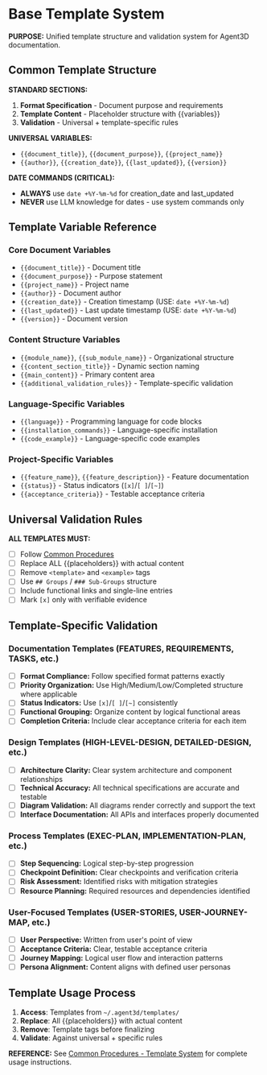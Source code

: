 # Base Template System

**PURPOSE:** Unified template structure and validation system for Agent3D documentation.

## Common Template Structure

**STANDARD SECTIONS:**
1. **Format Specification** - Document purpose and requirements
2. **Template Content** - Placeholder structure with {{variables}}
3. **Validation** - Universal + template-specific rules

**UNIVERSAL VARIABLES:**
- `{{document_title}}`, `{{document_purpose}}`, `{{project_name}}`
- `{{author}}`, `{{creation_date}}`, `{{last_updated}}`, `{{version}}`

**DATE COMMANDS (CRITICAL):**
- **ALWAYS** use `date +%Y-%m-%d` for creation_date and last_updated
- **NEVER** use LLM knowledge for dates - use system commands only

## Template Variable Reference

### Core Document Variables
- `{{document_title}}` - Document title
- `{{document_purpose}}` - Purpose statement
- `{{project_name}}` - Project name
- `{{author}}` - Document author
- `{{creation_date}}` - Creation timestamp (USE: `date +%Y-%m-%d`)
- `{{last_updated}}` - Last update timestamp (USE: `date +%Y-%m-%d`)
- `{{version}}` - Document version

### Content Structure Variables
- `{{module_name}}`, `{{sub_module_name}}` - Organizational structure
- `{{content_section_title}}` - Dynamic section naming
- `{{main_content}}` - Primary content area
- `{{additional_validation_rules}}` - Template-specific validation

### Language-Specific Variables
- `{{language}}` - Programming language for code blocks
- `{{installation_commands}}` - Language-specific installation
- `{{code_example}}` - Language-specific code examples

### Project-Specific Variables
- `{{feature_name}}`, `{{feature_description}}` - Feature documentation
- `{{status}}` - Status indicators (`[x]`/`[ ]`/`[~]`)
- `{{acceptance_criteria}}` - Testable acceptance criteria

## Universal Validation Rules

**ALL TEMPLATES MUST:**
- [ ] Follow [Common Procedures](../docs/COMMON-PROCEDURES.md#common-validation-checklist)
- [ ] Replace ALL {{placeholders}} with actual content
- [ ] Remove `<template>` and `<example>` tags
- [ ] Use `## Groups` / `### Sub-Groups` structure
- [ ] Include functional links and single-line entries
- [ ] Mark `[x]` only with verifiable evidence

## Template-Specific Validation

### Documentation Templates (FEATURES, REQUIREMENTS, TASKS, etc.)
- [ ] **Format Compliance:** Follow specified format patterns exactly
- [ ] **Priority Organization:** Use High/Medium/Low/Completed structure where applicable
- [ ] **Status Indicators:** Use `[x]`/`[ ]`/`[~]` consistently
- [ ] **Functional Grouping:** Organize content by logical functional areas
- [ ] **Completion Criteria:** Include clear acceptance criteria for each item

### Design Templates (HIGH-LEVEL-DESIGN, DETAILED-DESIGN, etc.)
- [ ] **Architecture Clarity:** Clear system architecture and component relationships
- [ ] **Technical Accuracy:** All technical specifications are accurate and testable
- [ ] **Diagram Validation:** All diagrams render correctly and support the text
- [ ] **Interface Documentation:** All APIs and interfaces properly documented

### Process Templates (EXEC-PLAN, IMPLEMENTATION-PLAN, etc.)
- [ ] **Step Sequencing:** Logical step-by-step progression
- [ ] **Checkpoint Definition:** Clear checkpoints and verification criteria
- [ ] **Risk Assessment:** Identified risks with mitigation strategies
- [ ] **Resource Planning:** Required resources and dependencies identified

### User-Focused Templates (USER-STORIES, USER-JOURNEY-MAP, etc.)
- [ ] **User Perspective:** Written from user's point of view
- [ ] **Acceptance Criteria:** Clear, testable acceptance criteria
- [ ] **Journey Mapping:** Logical user flow and interaction patterns
- [ ] **Persona Alignment:** Content aligns with defined user personas

## Template Usage Process

1. **Access**: Templates from `~/.agent3d/templates/`
2. **Replace**: All {{placeholders}} with actual content
3. **Remove**: Template tags before finalizing
4. **Validate**: Against universal + specific rules

**REFERENCE:** See [Common Procedures - Template System](../docs/COMMON-PROCEDURES.md#template-system) for complete usage instructions.
